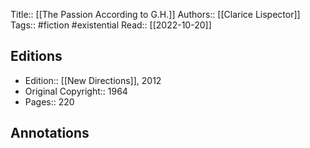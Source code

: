 Title:: [[The Passion According to G.H.]]
Authors:: [[Clarice Lispector]]
Tags:: #fiction #existential 
Read:: [[2022-10-20]]

## Editions
- Edition:: [[New Directions]], 2012
- Original Copyright:: 1964
- Pages:: 220

## Annotations
